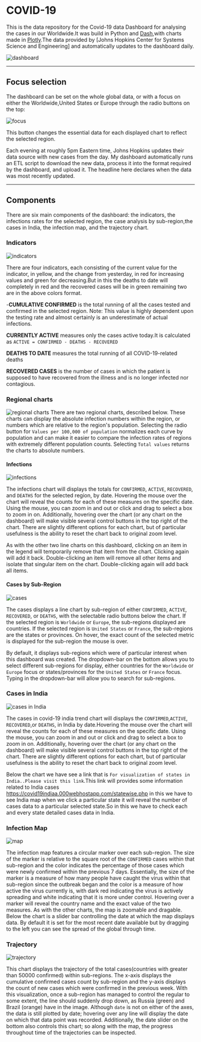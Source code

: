# COVID-19
This is the data repository for the Covid-19 data Dashboard for analysing the cases in our Worldwide.It was build in Python and [Dash](https://dash.plot.ly/),with charts made in [Plotly](https://plot.ly/).The data provided by [Johns Hopkins Center for Systems Science and Engineering] and automatically updates to the dashboard daily.

 ![dashboard](images/screenshot.png)

 ---

 ## Focus selection

 The dashboard can be set on the whole global data, or with a focus on either the Worldwide,United States or Europe through the radio buttons on the top:

 ![focus](images/focus_select.png)

 This button changes the essential data for each displayed chart to reflect the selected region.

 Each evening at roughly 5pm Eastern time, Johns Hopkins updates their data source with new cases from the day. My dashboard automatically runs an ETL script to download the new data, process it into the format required by the dashboard, and upload it. The headline here declares when the data was most recently updated.

 ---

 ## Components

There are six main components of the dashboard: the indicators, the infections rates for the selected region, the case analysis by sub-region,the cases in India, the infection map, and the trajectory chart.

### Indicators

![indicators](images/indicators.png)

There are four indicators, each consisting of the current value for the indicator, in yellow, and the change from yesterday, in red for increasing values and green for decreasing.But in this the deaths to date will completely in red and the recovered cases will be in green remaining two are in the above colors format.

-**CUMULATIVE CONFIRMED** is the total running of all the cases tested and confirmed in the selected region.
Note: This value is highly dependent upon the testing rate and almost certainly is an underestimate of actual infections.

**CURRENTLY ACTIVE** measures only the cases active today.It is calculated as `ACTIVE = CONFIRMED - DEATHS - RECOVERED`

**DEATHS TO DATE** measures the total running of all COVID-19-related deaths

**RECOVERED CASES** is the number of cases in which the patient is supposed to have recovered from the illness and is no longer infected nor contagious.

### Regional charts

![regional charts](images/regional.png)
There are two regional charts, described below. These charts can display the absolute infection numbers within the region, or numbers which are relative to the region's population. Selecting the radio button for `Values per 100,000 of population` normalizes each curve by population and can make it easier to compare the infection rates of regions with extremely different population counts. Selecting `Total values` returns the charts to absolute numbers.

#### Infections

![infections](images/infections.png)

The infections chart will displays the totals for `CONFIRMED`, `ACTIVE`, `RECOVERED`, and `DEATHS` for the selected region, by date. Hovering the mouse over the chart will reveal the counts for each of these measures on the specific date. Using the mouse, you can zoom in and out or click and drag to select a box to zoom in on. Additionally, hovering over the chart (or any chart on the dashboard) will make visible several control buttons in the top right of the chart. There are slightly different options for each chart, but of particular usefulness is the ability to reset the chart back to original zoom level.

As with the other two line charts on this dashboard, clicking on an item in the legend will temporarily remove that item from the chart. Clicking again will add it back. Double-clicking an item will remove all other items and isolate that singular item on the chart. Double-clicking again will add back all items.

#### Cases by Sub-Region

![cases](images/cases.png)

The cases displays a line chart by sub-region of either `CONFIRMED`, `ACTIVE`, `RECOVERED`, or `DEATHS`, with the selectable radio buttons below the chart. If the selected region is `Worldwide` or `Europe`, the sub-regions displayed are countries. If the selected region is `United States` or `France`, the sub-regions are the states or provinces. On hover, the exact count of the selected metric is displayed for the sub-region the mouse is over.

By default, it displays sub-regions which were of particular interest when this dashboard was created. The dropdown-bar on the bottom allows you to select different sub-regions for display, either countries for the `Worldwide` or `Europe` focus or states/provinces for the `United States` or `France` focus. Typing in the dropdown-bar will allow you to search for sub-regions.

### Cases in India

![cases in India](images/cases_in_India.png)

The cases in covid-19 india trend chart will displays the `CONFIRMED`,`ACTIVE`, `RECOVERED`,or `DEATHS`, in India by date.Hovering the mouse over the chart will reveal the counts for each of these measures on the specific date. Using the mouse, you can zoom in and out or click and drag to select a box to zoom in on.
Additionally, hovering over the chart (or any chart on the dashboard) will make visible several control buttons in the top right of the chart. There are slightly different options for each chart, but of particular usefulness is the ability to reset the chart back to original zoom level.

Below the chart we have see a link that is `For visualization of states in India..Please visit this link`.This link will provides some information related to India cases https://covid19indiaa.000webhostapp.com/statewise.php in this we have to see India map when we click a particular state it will reveal the number of cases data to a particular selected state.So in this we have to check each and every state detailed cases data in India.



### Infection Map

![map](images/map.png)

The infection map features a circular marker over each sub-region. The size of the marker is relative to the square root of the `CONFIRMED` cases within that sub-region and the color indicates the percentage of those cases which were newly confirmed within the previous 7 days. Essentially, the size of the marker is a measure of how many people have caught the virus within that sub-region since the outbreak began and the color is a measure of how active the virus currently is, with dark red indicating the virus is actively spreading and white indicating that it is more under control. Hovering over a marker will reveal the country name and the exact value of the two measures. As with the other charts, the map is zoomable and dragable. Below the chart is a slider bar controlling the date at which the map displays data. By default it is set for the most recent date available but by dragging to the left you can see the spread of the global through time.

### Trajectory

![trajectory](images/trajectory.png)

This chart displays the trajectory of the total cases(countries with greater than 50000 confirmed) within sub-regions. The x-axis displays the cumulative confirmed cases count by sub-region and the y-axis displays the count of new cases which were confirmed in the previous week. With this visualization, once a sub-region has managed to control the regular to some extent, the line should suddenly drop down, as Russia (green) and Brazil (orange) have in the image. Although `date` is not on either of the axes, the data is still plotted by date; hovering over any line will display the date on which that data point was recorded. Additionally, the date slider on the bottom also controls this chart; so along with the map, the progress throughout time of the trajectories can be inspected.
